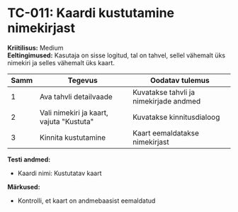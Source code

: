 # TC-011: Kaardi kustutamine nimekirjast
**Kriitilisus:** Medium  
**Eeltingimused:** Kasutaja on sisse logitud, tal on tahvel, sellel vähemalt üks nimekiri ja selles vähemalt üks kaart.

| Samm | Tegevus | Oodatav tulemus |
|------|---------|-----------------|
| 1    | Ava tahvli detailvaade | Kuvatakse tahvli ja nimekirjade andmed |
| 2    | Vali nimekiri ja kaart, vajuta "Kustuta" | Kuvatakse kinnitusdialoog |
| 3    | Kinnita kustutamine | Kaart eemaldatakse nimekirjast |

**Testi andmed:**
- Kaardi nimi: Kustutatav kaart

**Märkused:**
- Kontrolli, et kaart on andmebaasist eemaldatud 